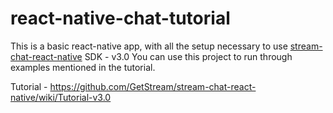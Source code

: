 # react-native-chat-tutorial

This is a basic react-native app, with all the setup necessary to use [stream-chat-react-native](https://github.com/GetStream/stream-chat-react-native) SDK - v3.0
You can use this project to run through examples mentioned in the tutorial. 

Tutorial - https://github.com/GetStream/stream-chat-react-native/wiki/Tutorial-v3.0
